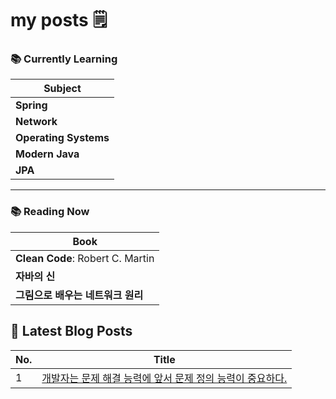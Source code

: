 # my posts 🗒️

### 📚 Currently Learning

| Subject            |
|--------------------|
| **Spring**          |
| **Network**         |
| **Operating Systems** |
| **Modern Java**     |
| **JPA**             |

---

### 📚 Reading Now

| Book                                   |
|----------------------------------------|
| **Clean Code**: Robert C. Martin       |
| **자바의 신**                           |
| **그림으로 배우는 네트워크 원리**         |

## 📕 Latest Blog Posts

| No. | Title                              |
|-----|------------------------------------|
| 1 | [개발자는 문제 해결 능력에 앞서 문제 정의 능력이 중요하다.  ](https://hoojjang.tistory.com/1) |
